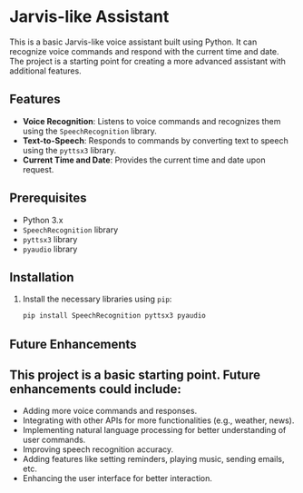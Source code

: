 # Jarvis-like Assistant

This is a basic Jarvis-like voice assistant built using Python. It can recognize voice commands and respond with the current time and date. The project is a starting point for creating a more advanced assistant with additional features.

## Features

- **Voice Recognition**: Listens to voice commands and recognizes them using the `SpeechRecognition` library.
- **Text-to-Speech**: Responds to commands by converting text to speech using the `pyttsx3` library.
- **Current Time and Date**: Provides the current time and date upon request.

## Prerequisites

- Python 3.x
- `SpeechRecognition` library
- `pyttsx3` library
- `pyaudio` library

## Installation

1. Install the necessary libraries using `pip`:
   ```bash
   pip install SpeechRecognition pyttsx3 pyaudio

## Future Enhancements

This project is a basic starting point. Future enhancements could include:
<br>
---
- Adding more voice commands and responses.
- Integrating with other APIs for more functionalities (e.g., weather, news).
- Implementing natural language processing for better understanding of user commands.
- Improving speech recognition accuracy.
- Adding features like setting reminders, playing music, sending emails, etc.
- Enhancing the user interface for better interaction.

